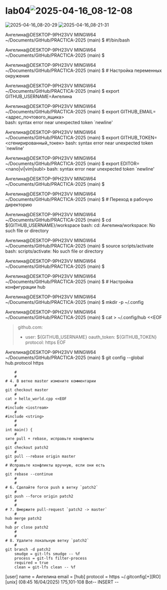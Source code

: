 # lab04![2025-04-16_08-12-08](https://github.com/user-attachments/assets/16f861d4-7ad6-4fc3-aeef-aff3db8e30dc)
![2025-04-16_08-20-29](https://github.com/user-attachments/assets/4c735c3c-9ee6-4706-a253-044c1fd4ef02)
![2025-04-16_08-21-31](https://github.com/user-attachments/assets/c0855f0b-ed1c-4702-8f6f-f18785ba57b2)

Ангелина@DESKTOP-9PH23VV MINGW64 ~/Documents/GitHub/PRACTICA-2025 (main)
$ #!/bin/bash

Ангелина@DESKTOP-9PH23VV MINGW64 ~/Documents/GitHub/PRACTICA-2025 (main)
$ 

Ангелина@DESKTOP-9PH23VV MINGW64 ~/Documents/GitHub/PRACTICA-2025 (main)
$ # Настройка переменных окружения

Ангелина@DESKTOP-9PH23VV MINGW64 ~/Documents/GitHub/PRACTICA-2025 (main)
$ export GITHUB_USERNAME=Ангелина

Ангелина@DESKTOP-9PH23VV MINGW64 ~/Documents/GitHub/PRACTICA-2025 (main)
$ export GITHUB_EMAIL=<адрес_почтового_ящика>     
bash: syntax error near unexpected token `newline'

Ангелина@DESKTOP-9PH23VV MINGW64 ~/Documents/GitHub/PRACTICA-2025 (main)
$ export GITHUB_TOKEN=<сгенирированный_токен>
bash: syntax error near unexpected token `newline'

Ангелина@DESKTOP-9PH23VV MINGW64 ~/Documents/GitHub/PRACTICA-2025 (main)
$ export EDITOR=<nano|vi|vim|subl>
bash: syntax error near unexpected token `newline'

Ангелина@DESKTOP-9PH23VV MINGW64 ~/Documents/GitHub/PRACTICA-2025 (main)
$

Ангелина@DESKTOP-9PH23VV MINGW64 ~/Documents/GitHub/PRACTICA-2025 (main)
$ # Переход в рабочую директорию

Ангелина@DESKTOP-9PH23VV MINGW64 ~/Documents/GitHub/PRACTICA-2025 (main)
$ cd ${GITHUB_USERNAME}/workspace
bash: cd: Ангелина/workspace: No such file or directory

Ангелина@DESKTOP-9PH23VV MINGW64 ~/Documents/GitHub/PRACTICA-2025 (main)
$ source scripts/activate
bash: scripts/activate: No such file or directory

Ангелина@DESKTOP-9PH23VV MINGW64 ~/Documents/GitHub/PRACTICA-2025 (main)
$

Ангелина@DESKTOP-9PH23VV MINGW64 ~/Documents/GitHub/PRACTICA-2025 (main)
$ # Настройка конфигурации hub

Ангелина@DESKTOP-9PH23VV MINGW64 ~/Documents/GitHub/PRACTICA-2025 (main)
$ mkdir -p ~/.config

Ангелина@DESKTOP-9PH23VV MINGW64 ~/Documents/GitHub/PRACTICA-2025 (main)
$ cat > ~/.config/hub <<EOF
> github.com:
> - user: ${GITHUB_USERNAME}
>   oauth_token: ${GITHUB_TOKEN}
>   protocol: https
> EOF

Ангелина@DESKTOP-9PH23VV MINGW64 ~/Documents/GitHub/PRACTICA-2025 (main)
$ git config --global hub.protocol https






















        #
        #                                                                          # 4. В ветке master измените комментарии
        #                                                                          git checkout master
        #                                                                          cat > hello_world.cpp <<EOF
        #                                                                          #include <iostream>
        #                                                                          #include <string>
        #
        #                                                                          int main() {
        #                                                                              sите pull + rebase, исправьте конфликты
        #                                                                              git checkout patch2
        #                                                                              git pull --rebase origin master
        #                                                                              # Исправьте конфликты вручную, если они есть
        #                                                                              git rebase --continue
        #
        #                                                                              # 6. Сделайте force push в ветку `patch2`        
        #                                                                              git push --force origin patch2
        #
        #                                                                              # 7. Вмержите pull-request `patch2 -> master`    
        #                                                                              hub merge patch2
        #                                                                              hub pr close patch2
        #
        #                                                                              # 8. Удалите локальную ветку `patch2`
        #                                                                              git branch -d patch2
        smudge = git-lfs smudge -- %f
        process = git-lfs filter-process
        required = true
        clean = git-lfs clean -- %f
[user]
        name = Ангелина
        email =
[hub]
        protocol = https
~/.gitconfig[+][RO] [unix] (08:45 16/04/2025)                                                                            175,101-108 Bot-- INSERT --
